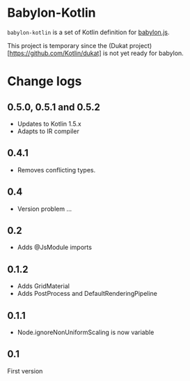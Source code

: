 # Babylon-Kotlin

`babylon-kotlin` is a set of Kotlin definition for [babylon.js](https://www.babylonjs.com).

This project is temporary since the (Dukat project)[https://github.com/Kotlin/dukat] is not yet ready for babylon.


# Change logs

## 0.5.0, 0.5.1 and 0.5.2

- Updates to Kotlin 1.5.x
- Adapts to IR compiler

## 0.4.1

- Removes conflicting types.

## 0.4

- Version problem ... 

## 0.2

- Adds @JsModule imports

## 0.1.2

- Adds GridMaterial
- Adds PostProcess and DefaultRenderingPipeline

## 0.1.1

- Node.ignoreNonUniformScaling is now variable

## 0.1

First version
